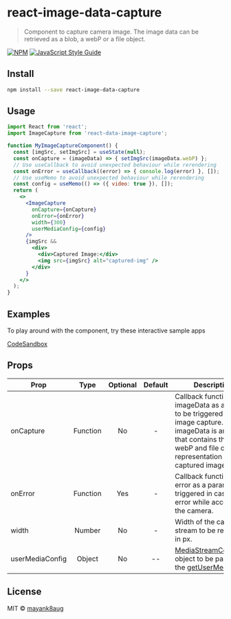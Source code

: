 # react-image-data-capture

> Component to capture camera image. The image data can be retrieved as a blob, a webP or a file object.

[![NPM](https://img.shields.io/npm/v/react-image-data-capture.svg)](https://www.npmjs.com/package/react-image-data-capture) [![JavaScript Style Guide](https://img.shields.io/badge/code_style-standard-brightgreen.svg)](https://standardjs.com)

## Install

```bash
npm install --save react-image-data-capture
```

## Usage

```jsx
import React from 'react';
import ImageCapture from 'react-data-image-capture';

function MyImageCaptureComponent() {
  const [imgSrc, setImgSrc] = useState(null);
  const onCapture = (imageData) => { setImgSrc(imageData.webP) };
  // Use useCallback to avoid unexpected behaviour while rerendering
  const onError = useCallback((error) => { console.log(error) }, []);
  // Use useMemo to avoid unexpected behaviour while rerendering
  const config = useMemo(() => ({ video: true }), []);
  return (
    <>
      <ImageCapture
        onCapture={onCapture}
        onError={onError}
        width={300}
        userMediaConfig={config}
      />
      {imgSrc &&
        <div>
          <div>Captured Image:</div>
          <img src={imgSrc} alt="captured-img" />
        </div>
      }
    </>
  );
}
```

## Examples

To play around with the component, try these interactive sample apps

[CodeSandbox](https://codesandbox.io/s/react-image-data-capture-5cc5z)


## Props

| Prop | Type | Optional | Default | Description |
| --- | :---: | :---: | :---: | --- |
| onCapture | Function | No | - | Callback function with imageData as a param to be triggered on image capture. imageData is an object that contains the blob, webP and file object representation of the captured image. |
| onError | Function | Yes | - | Callback function with error as a param to be triggered in case of error while accessing the camera. | |
| width | Number | No | - | Width of the camera stream to be rendered in px. |
| userMediaConfig | Object | No | -- | [MediaStreamContraints](https://developer.mozilla.org/en-US/docs/Web/API/MediaStreamConstraints) object to be passed to the [getUserMedia](https://developer.mozilla.org/en-US/docs/Web/API/MediaDevices/getUserMedia). |


## License

MIT © [mayank8aug](https://github.com/mayank8aug)
